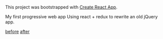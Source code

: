This project was bootstrapped with [Create React App](https://github.com/facebookincubator/create-react-app).

My first progressive web app
Using react + redux to rewrite an old jQuery app.

[before](https://codepen.io/haakenlid/full/RPvrWp)
[after](https://haakenlid.github.io/cards/)
